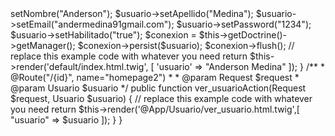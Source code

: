 <?php

namespace AppBundle\Controller;

use AppBundle\Entity\Usuario;
use Symfony\Bundle\FrameworkBundle\Controller\Controller;
use Symfony\Component\HttpFoundation\Request;
use Symfony\Component\Routing\Annotation\Route;

class DefaultController extends Controller
{
    /**
     * @Route("/", name="homepage")
     */
    public function indexAction(Request $request)
    {
        $usuario = new usuario();
        $usuario->setNombre("Anderson");
        $usuario->setApellido("Medina");
        $usuario->setEmail("andermedina91gmail.com");
        $usuario->setPassword("1234");
        $usuario->setHabilitado("true");

        $conexion = $this->getDoctrine()->getManager();
        $conexion->persist($usuario);
        $conexion->flush();
        // replace this example code with whatever you need
        return $this->render('default/index.html.twig', [
            'usuario' => "Anderson Medina"
        ]);
    }
    /**
     * @Route("/{id}", name="homepage2")
     *
     * @param Request $request
     * @param Usuario $usuario
     */
    public function ver_usuarioAction(Request $request, Usuario $usuario)

    {

        // replace this example code with whatever you need
        return $this->render('@App/Usuario/ver_usuario.html.twig',[
            "usuario" => $usuario
        ]);


    }


}
